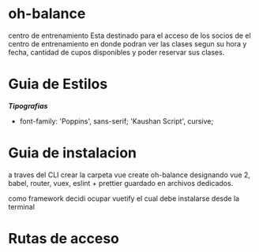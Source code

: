 # oh-balance
 centro de entrenamiento
Esta destinado para el acceso de los socios de el centro de entrenamiento en donde podran  ver las clases segun su hora y fecha, cantidad de cupos disponibles y poder reservar sus clases.
 
 # Guia de Estilos
  ***Tipografias***
  - font-family: 'Poppins', sans-serif;
                 'Kaushan Script', cursive;
                 
  # Guia de instalacion 
 a traves del CLI crear la carpeta vue create oh-balance designando vue 2, babel, router, vuex, eslint + prettier guardado en archivos dedicados.
 
 como framework decidi ocupar vuetify el cual debe instalarse desde la terminal
 




  # Rutas de acceso